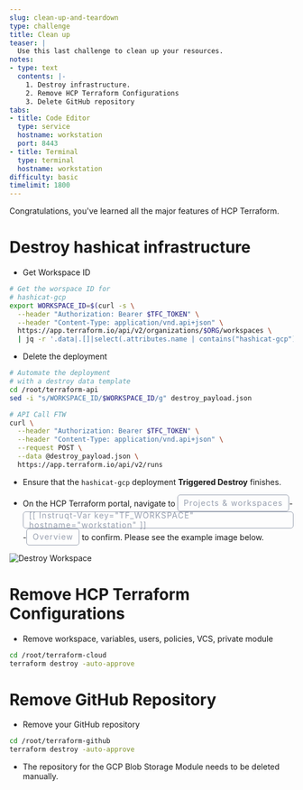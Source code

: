 ```yaml
---
slug: clean-up-and-teardown
type: challenge
title: Clean up
teaser: |
  Use this last challenge to clean up your resources.
notes:
- type: text
  contents: |-
    1. Destroy infrastructure.
    2. Remove HCP Terraform Configurations
    3. Delete GitHub repository
tabs:
- title: Code Editor
  type: service
  hostname: workstation
  port: 8443
- title: Terminal
  type: terminal
  hostname: workstation
difficulty: basic
timelimit: 1800
---
```

<style>
  v {
    display: inline-flex;
    color: white;
    background-color: rgb(17, 158, 111);
    align-items: center;
    justify-content: center;
    font-size: 14px;
    padding: 10px;
    border-radius: 2px;
    height: 24px;
  }

  r {
    display: inline-flex;
    color: white;
    background-color: #c73445;
    align-items: center;
    justify-content: center;
    font-size: 14px;
    padding: 10px;
    border-radius: 2px;
    height: 24px;
  }

  m {
    display: inline-flex;
    color: white;
    background-color: #584ED5;
    align-items: center;
    justify-content: center;
    font-size: 14px;
    padding: 10px;
    border-radius: 2px;
    height: 24px;
  }

  x {
    display: inline-flex;
    border-radius: 5px;
    border: 1px solid rgba(151,159,175,1);
    /* background-color: rgba(151,159,175,1); */
    /* background-color: rgba(30,38,55,1); */
    color: rgba(151,159,175,1);
    padding: 2px 10px 2px 10px;
    font-size: 14px;
    letter-spacing: 1.2px;
    align-items: center;
    justify-content: center;
    height: 24px;
  }

  t {
    display: inline-flex;
    border-radius: 5px;
    background-color: rgba(30,38,55,1);
    color: rgba(151,159,175,1);
    padding: 2px 10px 2px 5px;
    font-size: 14px;
    letter-spacing: 1.2px;
    align-items: center;
    justify-content: center;
    height: 24px;
  }

  t > a img {
    display: inline-block;
  }

  w {
    display: inline-flex;
    border-radius: 5px;
    background-color: rgba(250,250,250,1);
    color: #584ED5;
    padding: 2px 10px 2px 5px;
    font-size: 12px;
    font-weight: bold;
    align-items: center;
    justify-content: center;
    height: 24px;
  }

  w > img {
    display: inline-block;
    max-height: 20px;
  }

  .tab {
    display: inline-block;
    margin-left: 30px;
  }
</style>
Congratulations, you've learned all the major features of HCP Terraform.

Destroy hashicat infrastructure
===

- Get Workspace ID
```bash
# Get the worspace ID for
# hashicat-gcp
export WORKSPACE_ID=$(curl -s \
  --header "Authorization: Bearer $TFC_TOKEN" \
  --header "Content-Type: application/vnd.api+json" \
  https://app.terraform.io/api/v2/organizations/$ORG/workspaces \
  | jq -r '.data|.[]|select(.attributes.name | contains("hashicat-gcp"))|.id')


```

- Delete the deployment
```bash
# Automate the deployment
# with a destroy data template
cd /root/terraform-api
sed -i "s/WORKSPACE_ID/$WORKSPACE_ID/g" destroy_payload.json

# API Call FTW
curl \
  --header "Authorization: Bearer $TFC_TOKEN" \
  --header "Content-Type: application/vnd.api+json" \
  --request POST \
  --data @destroy_payload.json \
  https://app.terraform.io/api/v2/runs


```

- Ensure that the `hashicat-gcp` deployment **Triggered Destroy** finishes.

- On the HCP Terraform portal, navigate to <x>Projects & workspaces</x>-<x>[[ Instruqt-Var key="TF_WORKSPACE" hostname="workstation" ]]</x>-<x>Overview</x> to confirm. Please see the example image below.

![Destroy Workspace](../assets/workspace_destroy.png)

Remove HCP Terraform Configurations
===
- Remove workspace, variables, users, policies, VCS, private module

```bash
cd /root/terraform-cloud
terraform destroy -auto-approve


```

Remove GitHub Repository
===
- Remove your GitHub repository

```bash
cd /root/terraform-github
terraform destroy -auto-approve


```

- The repository for the GCP Blob Storage Module needs to be deleted manually.